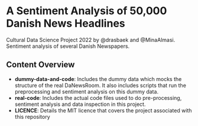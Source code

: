 # A Sentiment Analysis of 50,000 Danish News Headlines
Cultural Data Science Project 2022 by @drasbaek and @MinaAlmasi. Sentiment analysis of several Danish Newspapers.

## Content Overview
- **dummy-data-and-code**: Includes the dummy data which mocks the structure of the real DaNewsRoom. It also includes scripts that run the preprocessing and sentiment analysis on this dummy data.
- **real-code**: Includes the actual code files used to do pre-processing, sentiment analysis and data inspection in this project.
- **LICENCE**: Details the MIT licence that covers the project associated with this repository
